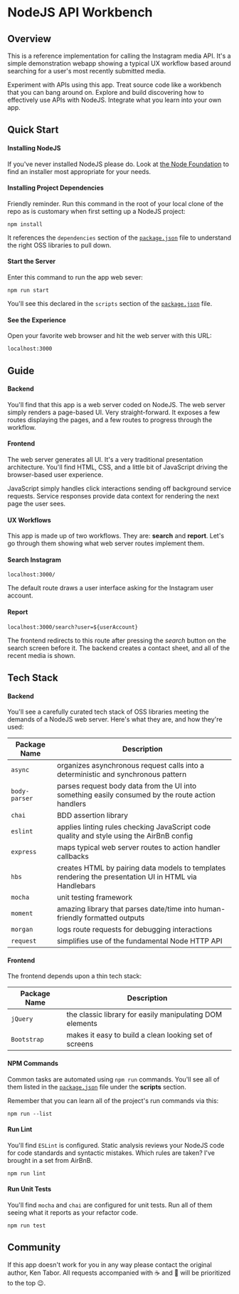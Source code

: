 # NodeJS API Workbench

## Overview

This is a reference implementation for calling the Instagram media API.
It's a simple demonstration webapp showing a typical UX workflow based around 
searching for a user's most recently submitted media.

Experiment with APIs using this app. Treat source code like a 
workbench that you can bang around on. Explore and build discovering how to effectively use APIs 
with NodeJS. Integrate what you learn into your own app.

## Quick Start

#### Installing NodeJS

If you've never installed NodeJS please do. Look at [the Node Foundation](https://nodejs.org/en/download/) 
to find an installer most appropriate for your needs.

#### Installing Project Dependencies

Friendly reminder. Run this command in the root of your local clone of the repo as is 
customary when first setting up a NodeJS project:

    npm install
 
It references the `dependencies` section of the [`package.json`](...) file to understand the right 
OSS libraries to pull down. 

#### Start the Server

Enter this command to run the app web sever:

    npm run start 

You'll see this declared in the `scripts` section of the [`package.json`](...) file.  

#### See the Experience

Open your favorite web browser and hit the web server with this URL:

    localhost:3000

## Guide

#### Backend

You'll find that this app is a web server coded on NodeJS. The web server simply renders a 
page-based UI. Very straight-forward. It exposes a few routes displaying the pages, and a 
few routes to progress through the workflow.

#### Frontend 

The web server generates all UI. It's a very traditional presentation architecture. You'll 
find HTML, CSS, and a little bit of JavaScript driving the browser-based user experience. 
 
JavaScript simply handles click interactions sending off background service requests. 
Service responses provide data context for rendering the next page the user sees.

#### UX Workflows

This app is made up of two workflows. They are: **search** and **report**. 
Let's go through them showing what web server routes implement them.

#### Search Instagram

    localhost:3000/

The default route draws a user interface asking for the Instagram user account.

#### Report

    localhost:3000/search?user=${userAccount}
    
The frontend redirects to this route after pressing the *search* button on the search screen 
before it. The backend creates a contact sheet, and all of the recent media is shown.

## Tech Stack

#### Backend

You'll see a carefully curated tech stack of OSS libraries meeting the 
demands of a NodeJS web server. Here's what they are, and how they're used: 

Package Name | Description
------------ | -------------
`async` | organizes asynchronous request calls into a deterministic and synchronous pattern
`body-parser` | parses request body data from the UI into something easily consumed by the route action handlers
`chai` |  BDD assertion library
`eslint` | applies linting rules checking JavaScript code quality and style using the AirBnB config
`express` | maps typical web server routes to action handler callbacks 
`hbs` | creates HTML by pairing data models to templates rendering the presentation UI in HTML via Handlebars
`mocha` | unit testing framework 
`moment` | amazing library that parses date/time into human-friendly formatted outputs
`morgan` | logs route requests for debugging interactions 
`request` | simplifies use of the fundamental Node HTTP API

#### Frontend

The frontend depends upon a thin tech stack:

Package Name | Description
------------ | -------------
`jQuery` | the classic library for easily manipulating DOM elements
`Bootstrap` | makes it easy to build a clean looking set of screens

#### NPM Commands

Common tasks are automated using `npm run` commands. You'll see all of them listed in the 
 [`package.json`](...) 
 file under the **scripts** section.

Remember that you can learn all of the project's run commands via this:
 
    npm run --list

#### Run Lint

You'll find `ESLint` is configured. Static analysis reviews your NodeJS code for code
standards and syntactic mistakes. Which rules are taken? I've brought in a set from AirBnB.

    npm run lint
    
#### Run Unit Tests

You'll find `mocha` and `chai` are configured for unit tests. Run all of them seeing what
it reports as your refactor code.

    npm run test
    


## Community

If this app doesn't work for you in any way please contact the original author, Ken Tabor. All
requests accompanied with ☕ and 🍫 will be prioritized to the top 😉.  
